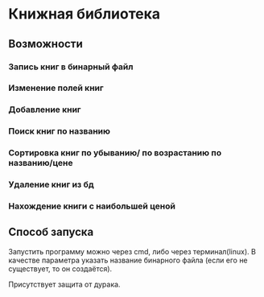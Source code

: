# Книжная библиотека

## Возможности
### Запись книг в бинарный файл
### Изменение полей книг
### Добавление книг
### Поиск книг по названию
### Сортировка книг по убыванию/ по возрастанию по названию/цене
### Удаление книг из бд
### Нахождение книги с наибольшей ценой

## Cпособ запуска
Запустить программу можно через cmd, либо через терминал(linux). В качестве параметра указать название бинарного файла (если его не существует, то он создаётся).

Присутствует защита от дурака.

